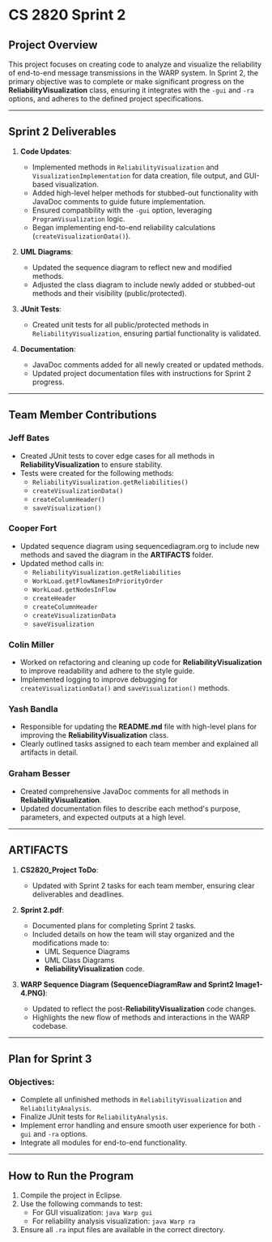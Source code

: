 # CS 2820 Sprint 2

## Project Overview
This project focuses on creating code to analyze and visualize the reliability of end-to-end message transmissions in the WARP system. In Sprint 2, the primary objective was to complete or make significant progress on the **ReliabilityVisualization** class, ensuring it integrates with the `-gui` and `-ra` options, and adheres to the defined project specifications.

---

## Sprint 2 Deliverables

1. **Code Updates**:
   - Implemented methods in `ReliabilityVisualization` and `VisualizationImplementation` for data creation, file output, and GUI-based visualization.
   - Added high-level helper methods for stubbed-out functionality with JavaDoc comments to guide future implementation.
   - Ensured compatibility with the `-gui` option, leveraging `ProgramVisualization` logic.
   - Began implementing end-to-end reliability calculations (`createVisualizationData()`).

2. **UML Diagrams**:
   - Updated the sequence diagram to reflect new and modified methods.
   - Adjusted the class diagram to include newly added or stubbed-out methods and their visibility (public/protected).

3. **JUnit Tests**:
   - Created unit tests for all public/protected methods in `ReliabilityVisualization`, ensuring partial functionality is validated.

4. **Documentation**:
   - JavaDoc comments added for all newly created or updated methods.
   - Updated project documentation files with instructions for Sprint 2 progress.

---

## Team Member Contributions

### Jeff Bates
- Created JUnit tests to cover edge cases for all methods in **ReliabilityVisualization** to ensure stability.
- Tests were created for the following methods:
  - `ReliabilityVisualization.getReliabilities()`
  - `createVisualizationData()`
  - `createColumnHeader()`
  - `saveVisualization()`

### Cooper Fort
- Updated sequence diagram using sequencediagram.org to include new methods and saved the diagram in the **ARTIFACTS** folder.
- Updated method calls in:
  - `ReliabilityVisualization.getReliabilities`
  - `WorkLoad.getFlowNamesInPriorityOrder`
  - `WorkLoad.getNodesInFlow`
  - `createHeader`
  - `createColumnHeader`
  - `createVisualizationData`
  - `saveVisualization`

### Colin Miller
- Worked on refactoring and cleaning up code for **ReliabilityVisualization** to improve readability and adhere to the style guide.
- Implemented logging to improve debugging for `createVisualizationData()` and `saveVisualization()` methods.

### Yash Bandla
- Responsible for updating the **README.md** file with high-level plans for improving the **ReliabilityVisualization** class.
- Clearly outlined tasks assigned to each team member and explained all artifacts in detail.

### Graham Besser
- Created comprehensive JavaDoc comments for all methods in **ReliabilityVisualization**.
- Updated documentation files to describe each method's purpose, parameters, and expected outputs at a high level.

---

## ARTIFACTS
1. **CS2820_Project ToDo**:
   - Updated with Sprint 2 tasks for each team member, ensuring clear deliverables and deadlines.

2. **Sprint 2.pdf**:
   - Documented plans for completing Sprint 2 tasks.
   - Included details on how the team will stay organized and the modifications made to:
     - UML Sequence Diagrams
     - UML Class Diagrams
     - **ReliabilityVisualization** code.

3. **WARP Sequence Diagram (SequenceDiagramRaw and Sprint2 Image1-4.PNG)**:
   - Updated to reflect the post-**ReliabilityVisualization** code changes.
   - Highlights the new flow of methods and interactions in the WARP codebase.

---

## Plan for Sprint 3

### Objectives:
- Complete all unfinished methods in `ReliabilityVisualization` and `ReliabilityAnalysis`.
- Finalize JUnit tests for `ReliabilityAnalysis`.
- Implement error handling and ensure smooth user experience for both `-gui` and `-ra` options.
- Integrate all modules for end-to-end functionality.

---

## How to Run the Program

1. Compile the project in Eclipse.
2. Use the following commands to test:
   - For GUI visualization: `java Warp gui`
   - For reliability analysis visualization: `java Warp ra`
3. Ensure all `.ra` input files are available in the correct directory.








